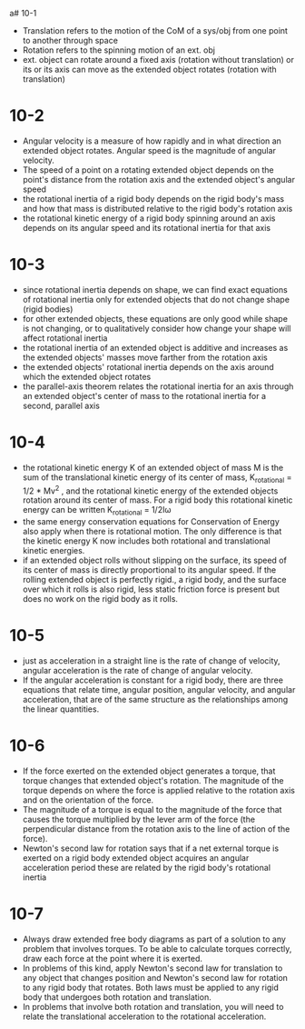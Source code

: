 a# 10-1
- Translation refers to the motion of the CoM of a sys/obj from one point to another through space
- Rotation refers to the spinning motion of an ext. obj
- ext. object can rotate around a fixed axis (rotation without translation) or its or its axis can move as the extended object rotates (rotation with translation)

# 10-2
- Angular velocity is a measure of how rapidly and in what direction an extended object rotates. Angular speed is the magnitude of angular velocity.
- The speed of a point on a rotating extended object depends on the point's distance from the rotation axis and the extended object's angular speed
- the rotational inertia of a rigid body depends on the rigid body's mass and how that mass is distributed relative to the rigid body's rotation axis
- the rotational kinetic energy of a rigid body spinning around an axis depends on its angular speed and its rotational inertia for that axis

# 10-3
- since rotational inertia depends on shape, we can find exact equations of rotational inertia only for extended objects that do not change shape (rigid bodies)
- for other extended objects, these equations are only good while shape is not changing, or to qualitatively consider how change your shape will affect rotational inertia
- the rotational inertia of an extended object is additive and increases as the extended objects' masses move farther from the rotation axis
- the extended objects' rotational inertia depends on the axis around which the extended object rotates
- the parallel-axis theorem relates the rotational inertia for an axis through an extended object's center of mass to the rotational inertia for a second, parallel axis

# 10-4
- the rotational kinetic energy K of an extended object of mass M is the sum of the translational kinetic energy of its center of mass, K<sub>rotational</sub> = 1/2 * Mv<sup>2</sup> , and the rotational kinetic energy of the extended objects rotation around its center of mass. For a rigid body this rotational kinetic energy can be written K<sub>rotational</sub> = 1/2Iω
- the same energy conservation equations for Conservation of Energy also apply when there is rotational motion. The only difference is that the kinetic energy K now includes both rotational and translational kinetic energies.
- if an extended object rolls without slipping on the surface, its speed of its center of mass is directly proportional to its angular speed. If the rolling extended object is perfectly rigid., a rigid body, and the surface over which it rolls is also rigid, less static friction force is present but does no work on the rigid body as it rolls.

# 10-5
- just as acceleration in a straight line is the rate of change of velocity, angular acceleration is the rate of change of angular velocity.
- If the angular acceleration is constant for a rigid body, there are three equations that relate time, angular position, angular velocity, and angular acceleration, that are of the same structure as the relationships among the linear quantities.

# 10-6
- If the force exerted on the extended object generates a torque, that torque changes that extended object's rotation. The magnitude of the torque depends on where the force is applied relative to the rotation axis and on the orientation of the force.
- The magnitude of a torque is equal to the magnitude of the force that causes the torque multiplied by the lever arm of the force (the perpendicular distance from the rotation axis to the line of action of the force).
- Newton's second law for rotation says that if a net external torque is exerted on a rigid body extended object acquires an angular acceleration period these are related by the rigid body's rotational inertia

# 10-7
- Always draw extended free body diagrams as part of a solution to any problem that involves torques. To be able to calculate torques correctly, draw each force at the point where it is exerted.
- In problems of this kind, apply Newton's second law for translation to any object that changes position and Newton's second law for rotation to any rigid body that rotates. Both laws must be applied to any rigid body that undergoes both rotation and translation.
- In problems that involve both rotation and translation, you will need to relate the translational acceleration to the rotational acceleration.
